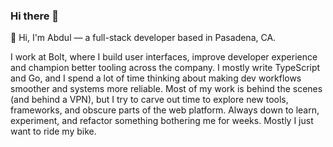 ### Hi there 👋

<!--
**abdulamite/abdulamite** is a ✨ _special_ ✨ repository because its `README.md` (this file) appears on your GitHub profile.

Here are some ideas to get you started:

- 🔭 I’m currently working on ...
- 🌱 I’m currently learning ...
- 👯 I’m looking to collaborate on ...
- 🤔 I’m looking for help with ...
- 💬 Ask me about ...
- 📫 How to reach me: ...
- 😄 Pronouns: ...
- ⚡ Fun fact: ...
-->

👋 Hi, I'm Abdul — a full-stack developer based in Pasadena, CA.

I work at Bolt, where I build user interfaces, improve developer experience and champion better tooling across the company. I mostly write TypeScript and Go, and I spend a lot of time thinking about making dev workflows smoother and systems more reliable.
Most of my work is behind the scenes (and behind a VPN), but I try to carve out time to explore new tools, frameworks, and obscure parts of the web platform. Always down to learn, experiment, and refactor something bothering me for weeks. Mostly I just want to ride my bike. 

